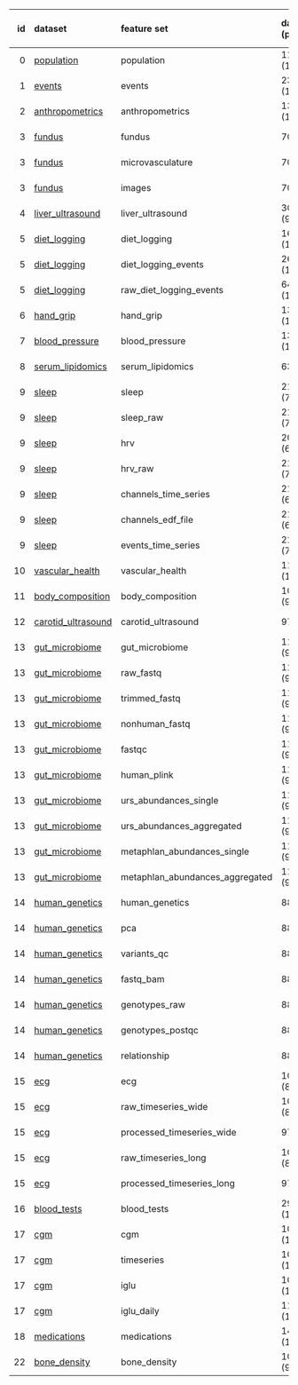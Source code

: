 |   id | dataset                                                   | feature set                     | data points (participants)   | first date   | last date   | tabular data   | time series data   | image data   |
|-----:|:----------------------------------------------------------|:--------------------------------|:-----------------------------|:-------------|:------------|:---------------|:-------------------|:-------------|
|    0 | [population](datasets/0-population.html)                  | population                      | 11179 (11179)                | 2018-12-05   | 2023-03-19  | ✓              |                    |              |
|    1 | [events](datasets/1-events.html)                          | events                          | 23300 (11179)                | 2018-12-05   | 2023-03-19  | ✓              |                    |              |
|    2 | [anthropometrics](datasets/2-anthropometrics.html)        | anthropometrics                 | 13568 (10781)                | 2018-11-22   | 2023-02-07  | ✓              |                    |              |
|    3 | [fundus](datasets/3-fundus.html)                          | fundus                          | 7079 (7049)                  | 2021-02-17   | 2022-12-04  | ✓              |                    |              |
|    3 | [fundus](datasets/3-fundus.html)                          | microvasculature                | 7079 (7049)                  | 2021-02-17   | 2022-12-04  | ✓              |                    |              |
|    3 | [fundus](datasets/3-fundus.html)                          | images                          | 7079 (7049)                  | 2021-02-17   | 2022-12-04  | ✓              |                    | ✓            |
|    4 | [liver_ultrasound](datasets/4-liver_ultrasound.html)      | liver_ultrasound                | 30997 (9000)                 | 2020-02-20   | 2023-05-14  | ✓              |                    |              |
|    5 | [diet_logging](datasets/5-diet_logging.html)              | diet_logging                    | 164956 (10220)               | 2019-09-01   | 2023-03-21  | ✓              |                    |              |
|    5 | [diet_logging](datasets/5-diet_logging.html)              | diet_logging_events             | 2646550 (10220)              | 2019-09-01   | 2023-03-21  | ✓              |                    |              |
|    5 | [diet_logging](datasets/5-diet_logging.html)              | raw_diet_logging_events         | 6496559 (10723)              | 2019-09-01   | 2023-03-21  | ✓              |                    |              |
|    6 | [hand_grip](datasets/6-hand_grip.html)                    | hand_grip                       | 13533 (10764)                | 2018-12-27   | 2023-02-07  | ✓              |                    |              |
|    7 | [blood_pressure](datasets/7-blood_pressure.html)          | blood_pressure                  | 13706 (10872)                | 2018-12-27   | 2023-02-15  | ✓              |                    |              |
|    8 | [serum_lipidomics](datasets/8-serum_lipidomics.html)      | serum_lipidomics                | 6347 (6169)                  | 2019-02-19   | 2021-08-08  | ✓              |                    |              |
|    9 | [sleep](datasets/9-sleep.html)                            | sleep                           | 21077 (7023)                 | 2020-01-15   | 2022-12-27  | ✓              |                    |              |
|    9 | [sleep](datasets/9-sleep.html)                            | sleep_raw                       | 21589 (7132)                 | 2020-01-15   | 2022-12-27  | ✓              |                    |              |
|    9 | [sleep](datasets/9-sleep.html)                            | hrv                             | 20067 (6941)                 | 2020-01-15   | 2022-12-27  | ✓              |                    |              |
|    9 | [sleep](datasets/9-sleep.html)                            | hrv_raw                         | 21589 (7132)                 | 2020-01-15   | 2022-12-27  | ✓              |                    |              |
|    9 | [sleep](datasets/9-sleep.html)                            | channels_time_series            | 21112 (6988)                 | 2020-01-15   | 2022-12-27  | ✓              | ✓                  |              |
|    9 | [sleep](datasets/9-sleep.html)                            | channels_edf_file               | 21109 (6988)                 | 2020-01-15   | 2022-12-27  | ✓              |                    |              |
|    9 | [sleep](datasets/9-sleep.html)                            | events_time_series              | 21412 (7077)                 | 2020-01-15   | 2022-12-27  | ✓              | ✓                  |              |
|   10 | [vascular_health](datasets/10-vascular_health.html)       | vascular_health                 | 11976 (10103)                | 2018-12-27   | 2023-02-05  | ✓              |                    |              |
|   11 | [body_composition](datasets/11-body_composition.html)     | body_composition                | 10093 (9143)                 | 2020-06-09   | 2023-03-16  | ✓              |                    |              |
|   12 | [carotid_ultrasound](datasets/12-carotid_ultrasound.html) | carotid_ultrasound              | 9737 (8738)                  | 2020-07-23   | 2023-04-09  | ✓              |                    |              |
|   13 | [gut_microbiome](datasets/13-gut_microbiome.html)         | gut_microbiome                  | 11295 (9249)                 | 2019-02-14   | 2023-02-05  | ✓              |                    |              |
|   13 | [gut_microbiome](datasets/13-gut_microbiome.html)         | raw_fastq                       | 11295 (9249)                 | 2019-02-14   | 2023-02-05  | ✓              |                    |              |
|   13 | [gut_microbiome](datasets/13-gut_microbiome.html)         | trimmed_fastq                   | 11295 (9249)                 | 2019-02-14   | 2023-02-05  | ✓              |                    |              |
|   13 | [gut_microbiome](datasets/13-gut_microbiome.html)         | nonhuman_fastq                  | 11295 (9249)                 | 2019-02-14   | 2023-02-05  | ✓              |                    |              |
|   13 | [gut_microbiome](datasets/13-gut_microbiome.html)         | fastqc                          | 11295 (9249)                 | 2019-02-14   | 2023-02-05  | ✓              |                    |              |
|   13 | [gut_microbiome](datasets/13-gut_microbiome.html)         | human_plink                     | 11295 (9249)                 | 2019-02-14   | 2023-02-05  | ✓              |                    |              |
|   13 | [gut_microbiome](datasets/13-gut_microbiome.html)         | urs_abundances_single           | 11295 (9249)                 | 2019-02-14   | 2023-02-05  | ✓              |                    |              |
|   13 | [gut_microbiome](datasets/13-gut_microbiome.html)         | urs_abundances_aggregated       | 11295 (9249)                 | 2019-02-14   | 2023-02-05  | ✓              |                    |              |
|   13 | [gut_microbiome](datasets/13-gut_microbiome.html)         | metaphlan_abundances_single     | 11295 (9249)                 | 2019-02-14   | 2023-02-05  | ✓              |                    |              |
|   13 | [gut_microbiome](datasets/13-gut_microbiome.html)         | metaphlan_abundances_aggregated | 11295 (9249)                 | 2019-02-14   | 2023-02-05  | ✓              |                    |              |
|   14 | [human_genetics](datasets/14-human_genetics.html)         | human_genetics                  | 8857 (8857)                  | 2019-03-11   | 2023-03-08  | ✓              |                    |              |
|   14 | [human_genetics](datasets/14-human_genetics.html)         | pca                             | 8856 (8856)                  | 2019-03-11   | 2023-03-08  | ✓              |                    |              |
|   14 | [human_genetics](datasets/14-human_genetics.html)         | variants_qc                     | 8857 (8857)                  | 2019-03-11   | 2023-03-08  | ✓              |                    |              |
|   14 | [human_genetics](datasets/14-human_genetics.html)         | fastq_bam                       | 8857 (8857)                  | 2019-03-11   | 2023-03-08  | ✓              |                    |              |
|   14 | [human_genetics](datasets/14-human_genetics.html)         | genotypes_raw                   | 8857 (8857)                  | 2019-03-11   | 2023-03-08  | ✓              |                    |              |
|   14 | [human_genetics](datasets/14-human_genetics.html)         | genotypes_postqc                | 8856 (8856)                  | 2019-03-11   | 2023-03-08  | ✓              |                    |              |
|   14 | [human_genetics](datasets/14-human_genetics.html)         | relationship                    | 8857 (8857)                  | 2019-03-11   | 2023-03-08  | ✓              |                    |              |
|   15 | [ecg](datasets/15-ecg.html)                               | ecg                             | 10681 (8773)                 | 2019-08-13   | 2023-03-01  | ✓              |                    |              |
|   15 | [ecg](datasets/15-ecg.html)                               | raw_timeseries_wide             | 10420 (8585)                 | 2019-08-13   | 2023-03-01  | ✓              | ✓                  |              |
|   15 | [ecg](datasets/15-ecg.html)                               | processed_timeseries_wide       | 9733 (8107)                  | 2019-08-13   | 2023-02-07  | ✓              | ✓                  |              |
|   15 | [ecg](datasets/15-ecg.html)                               | raw_timeseries_long             | 10420 (8585)                 | 2019-08-13   | 2023-03-01  | ✓              | ✓                  |              |
|   15 | [ecg](datasets/15-ecg.html)                               | processed_timeseries_long       | 9733 (8107)                  | 2019-08-13   | 2023-02-07  | ✓              | ✓                  |              |
|   16 | [blood_tests](datasets/16-blood_tests.html)               | blood_tests                     | 29426 (10340)                | 2010-01-06   | 2023-02-28  | ✓              |                    |              |
|   17 | [cgm](datasets/17-cgm.html)                               | cgm                             | 10087 (10011)                | 2019-01-07   | 2023-03-13  | ✓              |                    |              |
|   17 | [cgm](datasets/17-cgm.html)                               | timeseries                      | 10087 (10011)                | 2019-01-07   | 2023-03-13  | ✓              | ✓                  |              |
|   17 | [cgm](datasets/17-cgm.html)                               | iglu                            | 10087 (10011)                | 2019-01-07   | 2023-03-24  | ✓              |                    |              |
|   17 | [cgm](datasets/17-cgm.html)                               | iglu_daily                      | 112023 (10011)               | 2019-01-07   | 2023-03-24  | ✓              |                    |              |
|   18 | [medications](datasets/18-medications.html)               | medications                     | 14527 (10352)                | 2018-10-18   | 2023-03-15  | ✓              |                    |              |
|   22 | [bone_density](datasets/22-bone_density.html)             | bone_density                    | 10130 (9188)                 | 2020-06-09   | 2023-03-16  | ✓              |                    |              |